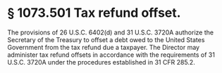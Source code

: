 # § 1073.501   Tax refund offset.

The provisions of 26 U.S.C. 6402(d) and 31 U.S.C. 3720A authorize the Secretary of the Treasury to offset a debt owed to the United States Government from the tax refund due a taxpayer. The Director may administer tax refund offsets in accordance with the requirements of 31 U.S.C. 3720A under the procedures established in 31 CFR 285.2.




